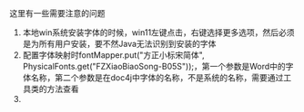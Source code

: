 这里有一些需要注意的问题
1. 本地win系统安装字体的时候，win11左键点击，右键选择更多选项，然后必须是为所有用户安装，要不然Java无法识别到安装的字体
2. 配置字体映射时fontMapper.put("方正小标宋简体", PhysicalFonts.get("FZXiaoBiaoSong-B05S"));，第一个参数是Word中的字体名称，第二个参数是在doc4j中字体的名称，不是系统的名称，需要通过工具类的方法查看
3. 
